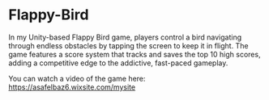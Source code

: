 # Flappy-Bird
In my Unity-based Flappy Bird game, players control a bird navigating through endless obstacles by tapping the screen to keep it in flight. The game features a score system that tracks and saves the top 10 high scores, adding a competitive edge to the addictive, fast-paced gameplay.

You can watch a video of the game here: https://asafelbaz6.wixsite.com/mysite
